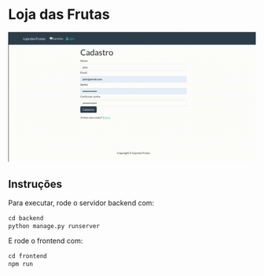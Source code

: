 # Loja das Frutas

<img src="demo.gif" alt="demo do projeto">

## Instruções

Para executar, rode o servidor backend com:

```
cd backend
python manage.py runserver
```

E rode o frontend com:

```
cd frontend
npm run
```
